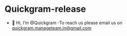 # Quickgram-release
- 👋 Hi, I’m @Quickgram
-To reach us please email us on quickgram.manageteam.in@gmail.com
